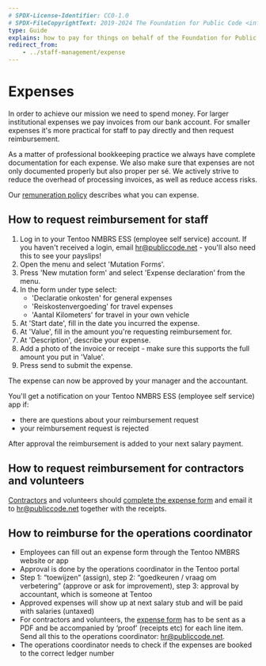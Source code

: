 ```yaml
---
# SPDX-License-Identifier: CC0-1.0
# SPDX-FileCopyrightText: 2019-2024 The Foundation for Public Code <info@publiccode.net>
type: Guide
explains: how to pay for things on behalf of the Foundation for Public Code and how to get reimbursed
redirect_from:
    - ../staff-management/expense
---
```


# Expenses

In order to achieve our mission we need to spend money.
For larger institutional expenses we pay invoices from our bank account.
For smaller expenses it's more practical for staff to pay directly and then request reimbursement.

As a matter of professional bookkeeping practice we always have complete documentation for each expense.
We also make sure that expenses are not only documented properly but also proper per sé.
We actively strive to reduce the overhead of processing invoices, as well as reduce access risks.

 Our [remuneration policy](../../organization/remuneration-policy.md) describes what you can expense.

## How to request reimbursement for staff

1. Log in to your Tentoo NMBRS ESS (employee self service) account. If you haven't received a login, email <hr@publiccode.net> - you'll also need this to see your payslips!
2. Open the menu and select 'Mutation Forms'.
3. Press 'New mutation form' and select 'Expense declaration' from the menu.
4. In the form under type select:
   * 'Declaratie onkosten' for general expenses
   * 'Reiskostenvergoeding' for travel expenses
   * 'Aantal Kilometers' for travel in your own vehicle
5. At 'Start date', fill in the date you incurred the expense.
6. At 'Value', fill in the amount you're requesting reimbursement for.
7. At 'Description', describe your expense.
8. Add a photo of the invoice or receipt - make sure this supports the full amount you put in 'Value'.
9. Press send to submit the expense.

The expense can now be approved by your manager and the accountant.

You'll get a notification on your Tentoo NMBRS ESS (employee self service) app if:

* there are questions about your reimbursement request
* your reimbursement request is rejected

After approval the reimbursement is added to your next salary payment.

## How to request reimbursement for contractors and volunteers

[Contractors](../../glossary/contractor-definition.md) and volunteers should [complete the expense form](https://docs.google.com/spreadsheets/d/1m_5vpScmpBAFOOXUEGWEqrd2FF_WhLjoJDcPF9wT_0Y/edit#gid=0) and email it to <hr@publiccode.net> together with the receipts.

## How to reimburse for the operations coordinator

* Employees can fill out an expense form through the Tentoo NMBRS website or app
* Approval is done by the operations coordinator in the Tentoo portal
* Step 1: “toewijzen” (assign), step 2: “goedkeuren / vraag om verbetering” (approve or ask for improvement), step 3: approval by accountant, which is someone at Tentoo
* Approved expenses will show up at next salary stub and will be paid with salaries (untaxed)
* For contractors and volunteers, the [expense form](https://docs.google.com/spreadsheets/d/1m_5vpScmpBAFOOXUEGWEqrd2FF_WhLjoJDcPF9wT_0Y/edit#gid=0) has to be sent as a PDF and be accompanied by ‘proof’ (receipts etc) for each line item. Send all this to the operations coordinator: <hr@publiccode.net>.
* The operations coordinator needs to check if the expenses are booked to the correct ledger number
